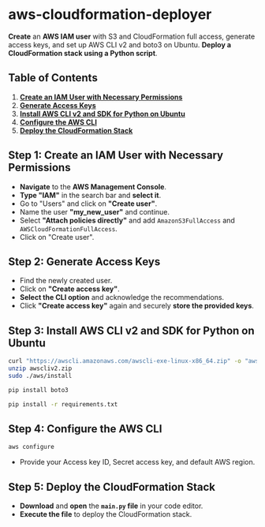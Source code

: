 # aws-cloudformation-deployer 

**Create** an **AWS IAM user** with S3 and CloudFormation full access, generate access keys, and set up AWS CLI v2 and boto3 on Ubuntu. **Deploy a CloudFormation stack using a Python script**.

## Table of Contents

1. [**Create an IAM User with Necessary Permissions**](#step-1-create-an-iam-user-with-necessary-permissions)
2. [**Generate Access Keys**](#step-2-generate-access-keys)
3. [**Install AWS CLI v2 and SDK for Python on Ubuntu**](#step-3-install-aws-cli-v2-and-sdk-for-python-on-ubuntu)
4. [**Configure the AWS CLI**](#step-4-configure-the-aws-cli)
5. [**Deploy the CloudFormation Stack**](#step-5-deploy-the-cloudformation-stack)

## Step 1: Create an IAM User with Necessary Permissions

- **Navigate** to the **AWS Management Console**.
- **Type "IAM"** in the search bar and **select it**.
- Go to "Users" and click on **"Create user"**.
- Name the user **"my_new_user"** and continue.
- Select **"Attach policies directly"** and add `AmazonS3FullAccess` and `AWSCloudFormationFullAccess`.
- Click on "Create user".

## Step 2: Generate Access Keys

- Find the newly created user.
- Click on **"Create access key"**.
- **Select the CLI option** and acknowledge the recommendations.
- Click **"Create access key"** again and securely **store the provided keys**.

## Step 3: Install AWS CLI v2 and SDK for Python on Ubuntu

```bash
curl "https://awscli.amazonaws.com/awscli-exe-linux-x86_64.zip" -o "awscliv2.zip"
unzip awscliv2.zip
sudo ./aws/install
```

```bash
pip install boto3
```

```bash
pip install -r requirements.txt
```

## Step 4: Configure the AWS CLI

```bash
aws configure
```
- Provide your Access key ID, Secret access key, and default AWS region.

## Step 5: Deploy the CloudFormation Stack

- **Download** and **open** the **`main.py` file** in your code editor.
- **Execute the file** to deploy the CloudFormation stack.


